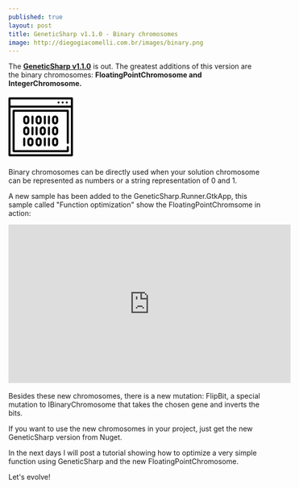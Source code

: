 ```yaml
---
published: true
layout: post
title: GeneticSharp v1.1.0 - Binary chromosomes
image: http://diegogiacomelli.com.br/images/binary.png
---
```

The **[GeneticSharp v1.1.0](https://github.com/giacomelli/GeneticSharp)** is out. The greatest additions of this version are the binary chromosomes: **FloatingPointChromosome and IntegerChromosome.**

![](../images/binary.png)

Binary chromosomes can be directly used when your solution chromosome can be represented as numbers or a string representation of 0 and 1.

A new sample has been added to the GeneticSharp.Runner.GtkApp, this sample called "Function optimization" show the FloatingPointChromsome in action:

<iframe width="560" height="315" src="https://www.youtube.com/embed/Q62tGjEDsYM" frameborder="0" allowfullscreen></iframe>

Besides these new chromosomes, there is a new mutation: FlipBit, a special mutation to IBinaryChromosome that takes the chosen gene and inverts the bits.
	
If you want to use the new chromosomes in your project, just get the new GeneticSharp version from Nuget.

In the next days I will post a tutorial showing how to optimize a very simple function using GeneticSharp and the new FloatingPointChromosome.

Let's evolve!
